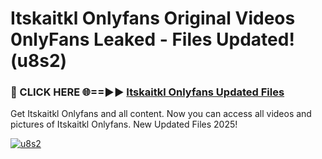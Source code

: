 # Itskaitkl Onlyfans Original Videos 0nlyFans Leaked - Files Updated! (u8s2)

<h3>🔴 CLICK HERE 🌐==►► <a href="https://tinyurl.com/x26r9saj" rel="nofollow">Itskaitkl Onlyfans Updated Files</a></h3>

Get Itskaitkl Onlyfans and all content. Now you can access all videos and pictures of Itskaitkl Onlyfans. New Updated Files 2025!

[![u8s2](https://i.imgur.com/LkgZPqh.gif)](https://tinyurl.com/x26r9saj)

